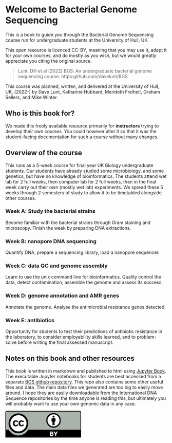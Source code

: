 # Welcome to Bacterial Genome Sequencing

This is a book to guide you through the Bacterial Genome Sequencing course run for undergraduate students at the University of Hull, UK.

This open resource is licenced CC-BY, meaning that you may use it, adapt it for your own courses, and do mostly as you wish, but we would greatly appreciate you citing the original source.

> Lunt, DH et al (2022) BGS: An undergraduate bacterial genome sequencing course. https:github.com/davelunt/BGS

This course was planned, written, and delivered at the University of Hull, UK, (2022-) by Dave Lunt, Katharine Hubbard, Merideth Freiheit, Graham Sellers, and Mike Winter.

## Who is this book for?

We made this freely available resource primarily for **instructors** trying to develop their own courses. You could however alter it so that it was the student-facing documentation for such a course without many changes.

## Overview of the course

This runs as a 5-week course for final year UK Biology undergraduate students. Our students have already studied some microbiology, and some genetics, but have no knowledge of bioinformatics. The students attend wet lab for 2 full weeks, then computer lab for 2 full weeks, then in the final week carry out their own (mostly wet lab) experiments. We spread these 5 weeks through 2 semesters of study to allow it to be timetabled alongside other courses.

### Week A: Study the bacterial strains

Become familiar with the bacterial strains through Gram staining and microscopy. Finish the week by preparing DNA extractions.

### Week B: nanopore DNA sequencing

Quantify DNA, prepare a sequencing library, load a nanopore sequencer.

### Week C: data QC and genome assembly

Learn to use the unix command line for bioinformatics. Quality control the data, detect contamination, assemble the genome and assess its success.

### Week D: genome annotation and AMR genes

Annotate the genome. Analyse the antimicrobial resistance genes detected.

### Week E: antibiotics

Opportunity for students to test their predictions of antibiotic resistance in the laboratory, to consider employability skills learned, and to problem-solve before writing the final assessed manuscript.

## Notes on this book and other resources

This book is written in markdown and published to html using [Jupyter Book](https://jupyterbook.org). The executable Jupyter notebooks for students are best accessed from a separate [BGS github repository](https://github.com/davelunt/BGS). This repo also contains some other useful files and data. The main data files we generated are too big to easily move around. I hope they are easily downloadable from the International DNA Sequence repositories by the time anyone is reading this, but ultimately you will probably want to use your own genomic data in any case.

![cc-by licence](images/ccby.png)
